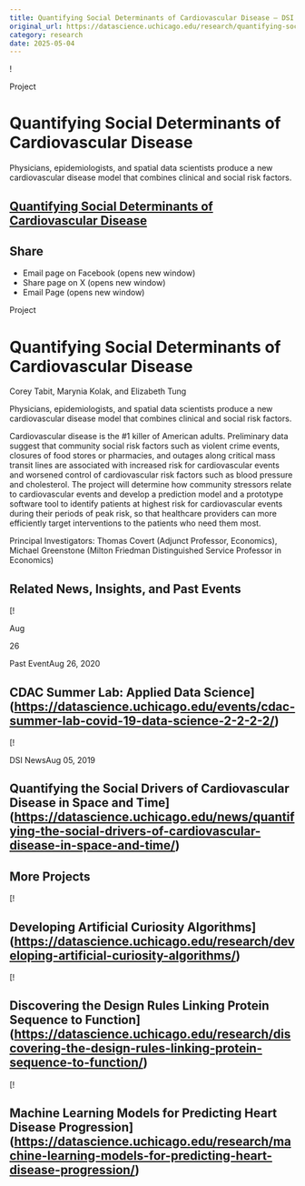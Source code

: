 ```yaml
---
title: Quantifying Social Determinants of Cardiovascular Disease – DSI
original_url: https://datascience.uchicago.edu/research/quantifying-social-determinants-of-cardiovascular-disease
category: research
date: 2025-05-04
---
```


!

Project

# Quantifying Social Determinants of Cardiovascular Disease

Physicians, epidemiologists, and spatial data scientists produce a new cardiovascular disease model that combines clinical and social risk factors.

## [Quantifying Social Determinants of Cardiovascular Disease](https://datascience.uchicago.edu/research/quantifying-social-determinants-of-cardiovascular-disease/)

## Share

* Email page on Facebook (opens new window)
* Share page on X (opens new window)
* Email Page (opens new window)

<!-- Table-like structure detected -->

Project

# Quantifying Social Determinants of Cardiovascular Disease

Corey Tabit, Marynia Kolak, and Elizabeth Tung

Physicians, epidemiologists, and spatial data scientists produce a new cardiovascular disease model that combines clinical and social risk factors.

Cardiovascular disease is the #1 killer of American adults. Preliminary data suggest that community social risk factors such as violent crime events, closures of food stores or pharmacies, and outages along critical mass transit lines are associated with increased risk for cardiovascular events and worsened control of cardiovascular risk factors such as blood pressure and cholesterol. The project will determine how community stressors relate to cardiovascular events and develop a prediction model and a prototype software tool to identify patients at highest risk for cardiovascular events during their periods of peak risk, so that healthcare providers can more efficiently target interventions to the patients who need them most.

Principal Investigators: Thomas Covert (Adjunct Professor, Economics), Michael Greenstone (Milton Friedman Distinguished Service Professor in Economics)

## Related News, Insights, and Past Events

<!-- Table-like structure detected -->

[!

Aug

26

Past EventAug 26, 2020

## CDAC Summer Lab: Applied Data Science](https://datascience.uchicago.edu/events/cdac-summer-lab-covid-19-data-science-2-2-2-2/)
[!

DSI NewsAug 05, 2019

## Quantifying the Social Drivers of Cardiovascular Disease in Space and Time](https://datascience.uchicago.edu/news/quantifying-the-social-drivers-of-cardiovascular-disease-in-space-and-time/)

## More Projects

[! 

## Developing Artificial Curiosity Algorithms](https://datascience.uchicago.edu/research/developing-artificial-curiosity-algorithms/)

[! 

## Discovering the Design Rules Linking Protein Sequence to Function](https://datascience.uchicago.edu/research/discovering-the-design-rules-linking-protein-sequence-to-function/)

[! 

## Machine Learning Models for Predicting Heart Disease Progression](https://datascience.uchicago.edu/research/machine-learning-models-for-predicting-heart-disease-progression/)